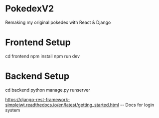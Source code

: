 # PokedexV2
 Remaking my original pokedex with React & Django

# Frontend Setup

 cd frontend
 npm install
 npm run dev

# Backend Setup
cd backend
python manage.py runserver

https://django-rest-framework-simplejwt.readthedocs.io/en/latest/getting_started.html -- Docs for login system